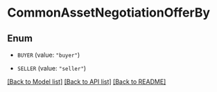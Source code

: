 # CommonAssetNegotiationOfferBy

## Enum


* `BUYER` (value: `"buyer"`)

* `SELLER` (value: `"seller"`)


[[Back to Model list]](../README.md#documentation-for-models) [[Back to API list]](../README.md#documentation-for-api-endpoints) [[Back to README]](../README.md)


